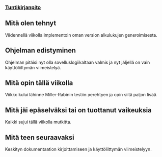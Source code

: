 ### [Tuntikirjanpito](https://github.com/asianomainen/RSA-Encrypt-Decrypt-KeyGen-tiralabra/blob/main/dokumentaatio/tuntikirjanpito.md)

## Mitä olen tehnyt
Viidennellä viikolla implementoin oman version alkulukujen generoimisesta.

## Ohjelman edistyminen
Ohjelman pitäisi nyt olla sovelluslogiikaltaan valmis ja nyt jäljellä on vain käyttöliittymän viimeistelyä.

## Mitä opin tällä viikolla
Viikko kului lähinne Miller-Rabinin testiin perehtyen ja opin siitä paljon lisää.

## Mitä jäi epäselväksi tai on tuottanut vaikeuksia
Kaikki sujui tällä viikolla mutkitta.

## Mitä teen seuraavaksi
Keskityn dokumentaation kirjoittamiseen ja käyttöliittymän viimeistelyyn.
